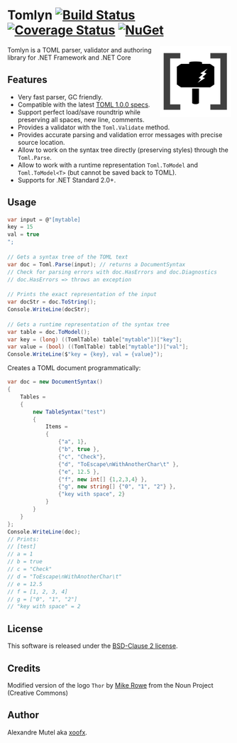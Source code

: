 # Tomlyn [![Build Status](https://github.com/xoofx/Tomlyn/workflows/ci/badge.svg?branch=main)](https://github.com/xoofx/Tomlyn/actions)  [![Coverage Status](https://coveralls.io/repos/github/xoofx/Tomlyn/badge.svg?branch=main)](https://coveralls.io/github/xoofx/Tomlyn?branch=main)  [![NuGet](https://img.shields.io/nuget/v/Tomlyn.svg)](https://www.nuget.org/packages/Tomlyn/)

<img align="right" width="160px" height="160px" src="img/logo.png">

Tomlyn is a TOML parser, validator and authoring library for .NET Framework and .NET Core

## Features

- Very fast parser, GC friendly.
- Compatible with the latest [TOML 1.0.0 specs](https://github.com/toml-lang/toml).
- Support perfect load/save roundtrip while preserving all spaces, new line, comments.
- Provides a validator with the `Toml.Validate` method.
- Provides accurate parsing and validation error messages with precise source location.
- Allow to work on the syntax tree directly (preserving styles) through the `Toml.Parse`.
- Allow to work with a runtime representation `Toml.ToModel` and `Toml.ToModel<T>` (but cannot be saved back to TOML).
- Supports for .NET Standard 2.0+.

## Usage

```C#
var input = @"[mytable]
key = 15
val = true
";

// Gets a syntax tree of the TOML text
var doc = Toml.Parse(input); // returns a DocumentSyntax
// Check for parsing errors with doc.HasErrors and doc.Diagnostics
// doc.HasErrors => throws an exception

// Prints the exact representation of the input
var docStr = doc.ToString();
Console.WriteLine(docStr);

// Gets a runtime representation of the syntax tree
var table = doc.ToModel();
var key = (long) ((TomlTable) table["mytable"])["key"];
var value = (bool) ((TomlTable) table["mytable"])["val"];
Console.WriteLine($"key = {key}, val = {value}");
```

Creates a TOML document programmatically:

```C#
var doc = new DocumentSyntax()
{
    Tables =
    {
        new TableSyntax("test")
        {
            Items =
            {
                {"a", 1},
                {"b", true },
                {"c", "Check"},
                {"d", "ToEscape\nWithAnotherChar\t" },
                {"e", 12.5 },
                {"f", new int[] {1,2,3,4} },
                {"g", new string[] {"0", "1", "2"} },
                {"key with space", 2}
            }
        }
    }
};
Console.WriteLine(doc);
// Prints:
// [test]
// a = 1
// b = true
// c = "Check"
// d = "ToEscape\nWithAnotherChar\t"
// e = 12.5
// f = [1, 2, 3, 4]
// g = ["0", "1", "2"]
// "key with space" = 2
```

## License

This software is released under the [BSD-Clause 2 license](https://opensource.org/licenses/BSD-2-Clause). 

## Credits

Modified version of the logo `Thor` by [Mike Rowe](https://thenounproject.com/itsmikerowe/) from the Noun Project (Creative Commons)

## Author

Alexandre Mutel aka [xoofx](http://xoofx.com).
